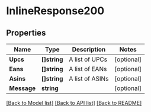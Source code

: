 # InlineResponse200

## Properties
Name | Type | Description | Notes
------------ | ------------- | ------------- | -------------
**Upcs** | **[]string** | A list of UPCs | [optional] 
**Eans** | **[]string** | A list of EANs | [optional] 
**Asins** | **[]string** | A list of ASINs | [optional] 
**Message** | **string** |  | [optional] 

[[Back to Model list]](../README.md#documentation-for-models) [[Back to API list]](../README.md#documentation-for-api-endpoints) [[Back to README]](../README.md)


